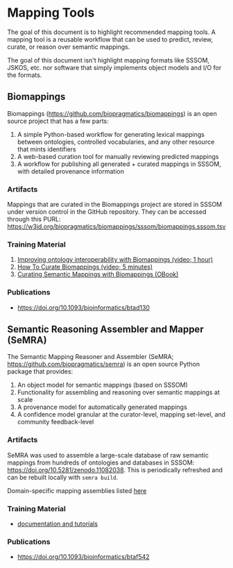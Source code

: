 # Mapping Tools

The goal of this document is to highlight recommended mapping tools. A mapping
tool is a reusable workflow that can be used to predict, review, curate, or
reason over semantic mappings.

The goal of this document isn't highlight mapping formats like SSSOM, JSKOS,
etc. nor software that simply implements object models and I/O for the formats.

## Biomappings

Biomappings (https://github.com/biopragmatics/biomappings) is an open source
project that has a few parts:

1. A simple Python-based workflow for generating lexical mappings between
   ontologies, controlled vocabularies, and any other resource that mints
   identifiers
2. A web-based curation tool for manually reviewing predicted mappings
3. A workflow for publishing all generated + curated mappings in SSSOM, with
   detailed provenance information

### Artifacts

Mappings that are curated in the Biomappings project are stored in SSSOM under
version control in the GitHub repository. They can be accessed through this
PURL: https://w3id.org/biopragmatics/biomappings/sssom/biomappings.sssom.tsv

### Training Material

1. [Improving ontology interoperability with Biomappings (video; 1 hour)](https://www.youtube.com/watch?v=_gAdGShZReo&pp=ygULYmlvbWFwcGluZ3M%3D)
2. [How To Curate Biomappings (video; 5 minutes)](https://www.youtube.com/watch?v=shZ4OpRInF0&pp=ygULYmlvbWFwcGluZ3M%3D)
3. [Curating Semantic Mappings with Biomappings (OBook)](https://oboacademy.github.io/obook/tutorial/biomappings)

### Publications

- https://doi.org/10.1093/bioinformatics/btad130

## Semantic Reasoning Assembler and Mapper (SeMRA)

The Semantic Mapping Reasoner and Assembler (SeMRA;
https://github.com/biopragmatics/semra) is an open source Python package that
provides:

1. An object model for semantic mappings (based on SSSOM)
2. Functionality for assembling and reasoning over semantic mappings at scale
3. A provenance model for automatically generated mappings
4. A confidence model granular at the curator-level, mapping set-level, and
   community feedback-level

### Artifacts

SeMRA was used to assemble a large-scale database of raw semantic mappings from
hundreds of ontologies and databases in SSSOM:
https://doi.org/10.5281/zenodo.11082038. This is periodically refreshed and can
be rebuilt locally with `semra build`.

Domain-specific mapping assemblies listed
[here](https://semra.readthedocs.io/en/latest/artifacts.html)

### Training Material

- [documentation and tutorials](https://semra.readthedocs.io)

### Publications

- https://doi.org/10.1093/bioinformatics/btaf542
